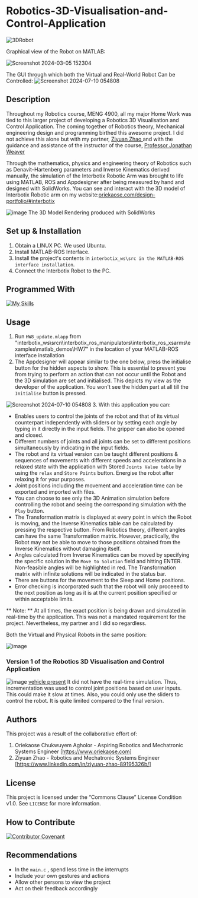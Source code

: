 # Robotics-3D-Visualisation-and-Control-Application
![3DRobot](https://github.com/user-attachments/assets/c0de4073-acce-4efb-acbd-05a8495366c9)

Graphical view of the Robot on MATLAB:


![Screenshot 2024-03-05 152304](https://github.com/user-attachments/assets/df1462ee-29e6-4451-8a4d-bda22c298c5b)

The GUI through which both the Virtual and Real-World Robot Can be Controlled:
![Screenshot 2024-07-10 054808](https://github.com/user-attachments/assets/c65605f8-efa8-46f4-8e0b-2bbac7d23dee)


## Description
Throughout my Robotics course, MENG 4900, all my major Home Work was tied to this larger project of developing a Robotics 3D Visualisation and Control Application. The coming together of Robotics theory, Mechanical engineering design and programming birthed this awesome project. I did not achieve this alone but with my partner, [Ziyuan Zhao ](https://www.linkedin.com/in/ziyuan-zhao-89195326b/) and with the guidance and assistance of the instructor of the course, [Professor Jonathan Weaver](https://www.linkedin.com/in/jonathanmweaver/)

Through the mathematics, physics and engineering theory of Robotics such as Denavit–Hartenberg parameters and Inverse Kinematics derived manually, the simulation of the Interbotix Robotic Arm was brought to life using MATLAB, ROS and Appdesigner after being measured by hand and designed with SolidWorks. You can see and interact with the 3D model of Interbotix Robotic arm on my website:[oriekaose.com/design-portfolio/#interbotix](https://oriekaose.com/design-portfolio/#interbotix) 


![image](https://github.com/user-attachments/assets/696e186a-bffb-4e97-a1d6-2e309a2bbebc)
The 3D Model Rendering produced with SolidWorks
## Set up & Installation
1. Obtain a LINUX PC. We used Ubuntu.
2.	Install MATLAB-ROS Interface.
3.	Install the project's contents in ```interbotix_ws\src in the MATLAB-ROS interface installation```.
4. Connect the Interbotix Robot to the PC.

## Programmed With

[![My Skills](https://skillicons.dev/icons?i=matlab)](https://skillicons.dev)


## Usage
1. Run ```HW8_update.mlapp``` from "interbotix_ws\srcn\interbotix_ros_manipulators\interbotix_ros_xsarms\examples\matlab_demos\HW7\" in the location of your MATLAB-ROS interface installation
2. The Appdesigner will appear similar to the one below, press the initialise button for the hidden aspects to show. This is essential to prevent you from trying to perform an action that can not occur
   until the Robot and the 3D simulation are set and initialised.
This depicts my view as the developer of the application. You won't see the hidden part at all till the ```Initialise``` button is pressed.


![Screenshot 2024-07-10 054808](https://github.com/user-attachments/assets/f334d743-f5d4-4edb-9daa-27b22be2da8b)
3. With this application you can:
   - Enables users to control the joints of the robot and that of its virtual counterpart independently with sliders or by setting each angle by typing in it directly in the input fields. The gripper can also be opened and closed.
   - Different numbers of joints and all joints can be set to different positions simultaneously by indicating in the input fields.
   - The robot and its virtual version can be taught different positions & sequences of movements with different speeds and accelerations in a relaxed state with the application with Stored ```Joints Value table``` by using the ```relax``` and ```Store Points```  button. Energise the robot after relaxing it for your purposes.
   - Joint positions including the movement and acceleration time can be exported and imported with files. 
   - You can choose to see only the 3D Animation simulation before controlling the robot and seeing the corresponding simulation with the ```Play``` button.
   - The Transformation matrix is displayed at every point in which the Robot is moving, and the Inverse Kinematics table can be calculated by pressing the respective button. From Robotics theory, different angles can have the same Transformation matrix. However, practically, the Robot may not be able to move to those positions obtained from the Inverse Kinematics without damaging itself.
   - Angles calculated from Inverse Kinematics can be moved by specifying the specific solution in the ```Move to Solution```  field and hitting ENTER. Non-feasible angles will be highlighted in red. The Transformation matrix with infinite solutions will be indicated in the status bar.
   - There are buttons for the movement to the Sleep and Home positions.
   - Error checking is incorporated such that the robot will only proceeed to the next position as long as it is at the current position specified or within acceptable limits.


** Note: **
At all times, the exact position is being drawn and simulated in real-time by the application. This was not a mandated requirement for the project.
Nevertheless, my partner and I did so regardless.

Both the Virtual and Physical Robots in the same position:


![image](https://github.com/user-attachments/assets/36f1309b-af13-475e-aaa2-1d89139839fe)

### Version 1 of the Robotics 3D Visualisation and Control Application
![image](https://github.com/user-attachments/assets/73b0841c-8664-4b16-be68-688a5bb1c3c3)
[vehicle present](https://www.youtube.com/watch?v=xS1hy-NXCwQ&t=542s&ab_channel=ZiyuanZhao)
It did not have the real-time simulation. Thus, incrementation was used to control joint positions based on user inputs. This could make it slow at times. 
Also, you could only use the sliders to control the robot. It is quite limited compared to the final version.



 
## Authors
This project was a result of the collaborative effort of:
1. Oriekaose Chukwuyem Agholor - Aspiring Robotics and Mechatronic Systems Engineer [https://www.oriekaose.com]
2. Ziyuan Zhao - Robotics and Mechatronic Systems Engineer [https://www.linkedin.com/in/ziyuan-zhao-89195326b/]

## License
This project is licensed under the “Commons Clause” License Condition v1.0. See ```LICENSE``` for more information.


## How to Contribute
[![Contributor Covenant](https://img.shields.io/badge/Contributor%20Covenant-2.1-4baaaa.svg)](https://www.contributor-covenant.org/version/2/1/code_of_conduct/)

## Recommendations
- In the ```main.c``` , spend less time in the interrupts
- Include your own gestures and actions
- Allow other persons to view the project
- Act on their feedback accordingly

